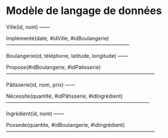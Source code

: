# Modèle de langage de données

Ville(id, nom)
      ——

Implémenté(date, #idVille, #idBoulangerie)
                 ————————————————————————

Boulangerie(id, téléphone, latitude, longitude)
            ——

Propose(#idBoulangerie, #idPatisserie)
        —————————————————————————————

Pâtisserie(id, nom, prix)
           ——

Nécessite(quantité, #idPâtisserie, #idIngrédient)
                    ————————————————————————————

Ingrédient(id, nom)
           ——

Possede(quantite, #idBoulangerie, #idIngrédient)
                  —————————————————————————————
